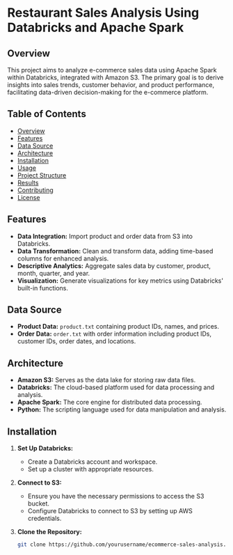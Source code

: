 # Restaurant Sales Analysis Using Databricks and Apache Spark

## Overview
This project aims to analyze e-commerce sales data using Apache Spark within Databricks, integrated with Amazon S3. The primary goal is to derive insights into sales trends, customer behavior, and product performance, facilitating data-driven decision-making for the e-commerce platform.

## Table of Contents
- [Overview](#overview)
- [Features](#features)
- [Data Source](#data-source)
- [Architecture](#architecture)
- [Installation](#installation)
- [Usage](#usage)
- [Project Structure](#project-structure)
- [Results](#results)
- [Contributing](#contributing)
- [License](#license)

## Features
- **Data Integration:** Import product and order data from S3 into Databricks.
- **Data Transformation:** Clean and transform data, adding time-based columns for enhanced analysis.
- **Descriptive Analytics:** Aggregate sales data by customer, product, month, quarter, and year.
- **Visualization:** Generate visualizations for key metrics using Databricks' built-in functions.

## Data Source
- **Product Data:** `product.txt` containing product IDs, names, and prices.
- **Order Data:** `order.txt` with order information including product IDs, customer IDs, order dates, and locations.

## Architecture
- **Amazon S3:** Serves as the data lake for storing raw data files.
- **Databricks:** The cloud-based platform used for data processing and analysis.
- **Apache Spark:** The core engine for distributed data processing.
- **Python:** The scripting language used for data manipulation and analysis.

## Installation
1. **Set Up Databricks:**
   - Create a Databricks account and workspace.
   - Set up a cluster with appropriate resources.

2. **Connect to S3:**
   - Ensure you have the necessary permissions to access the S3 bucket.
   - Configure Databricks to connect to S3 by setting up AWS credentials.

3. **Clone the Repository:**
   ```bash
   git clone https://github.com/yourusername/ecommerce-sales-analysis.git
